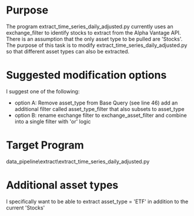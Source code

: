 
# Purpose 
The program extract_time_series_daily_adjusted.py currently uses an exchange_filter to identify stocks to extract
from the Alpha Vantage API. There is an assumption that the only asset type to be pulled are 'Stocks'. The purpose of 
this task is to modify extract_time_series_daily_adjusted.py so that different asset types can also be extracted. 

# Suggested modification options
I suggest one of the following:
- option A: Remove asset_type from Base Query (see line 46) add an additional filter called asset_type_filter that 
            also subsets to asset_type
- option B: rename exchange filter to exchange_asset_filter and combine into a single filter with 'or' logic

# Target Program
data_pipeline\extract\extract_time_series_daily_adjusted.py

# Additional asset types
I specifically want to be able to extract asset_type = 'ETF' in addition to the current 'Stocks'
